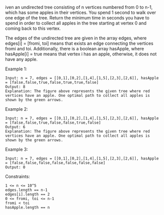 iven an undirected tree consisting of n vertices numbered from 0 to n-1, which has some apples in their vertices. You spend 1 second to walk over one edge of the tree. Return the minimum time in seconds you have to spend in order to collect all apples in the tree starting at vertex 0 and coming back to this vertex.

The edges of the undirected tree are given in the array edges, where edges[i] = [fromi, toi] means that exists an edge connecting the vertices fromi and toi. Additionally, there is a boolean array hasApple, where hasApple[i] = true means that vertex i has an apple, otherwise, it does not have any apple.

 

Example 1:



    Input: n = 7, edges = [[0,1],[0,2],[1,4],[1,5],[2,3],[2,6]], hasApple = [false,false,true,false,true,true,false]
    Output: 8 
    Explanation: The figure above represents the given tree where red vertices have an apple. One optimal path to collect all apples is shown by the green arrows.  
Example 2:



    Input: n = 7, edges = [[0,1],[0,2],[1,4],[1,5],[2,3],[2,6]], hasApple = [false,false,true,false,false,true,false]
    Output: 6
    Explanation: The figure above represents the given tree where red vertices have an apple. One optimal path to collect all apples is shown by the green arrows.  
Example 3:

    Input: n = 7, edges = [[0,1],[0,2],[1,4],[1,5],[2,3],[2,6]], hasApple = [false,false,false,false,false,false,false]
    Output: 0
 

Constraints:

    1 <= n <= 10^5
    edges.length == n-1
    edges[i].length == 2
    0 <= fromi, toi <= n-1
    fromi < toi
    hasApple.length == n